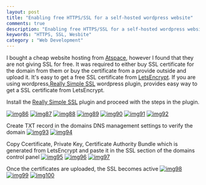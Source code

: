 ```yaml
---
layout: post
title: "Enabling free HTTPS/SSL for a self-hosted wordpress website"
comments: true
description: "Enabling free HTTPS/SSL for a self-hosted wordpress website"
keywords: "HTTPS, SSL, Wesbite"
category : "Web Development"
---
```


I bought a cheap website hosting from [Atspace](https://www.atspace.com/), however I found that they are not giving SSL for free.
It was required to either buy SSL certificate for the domain from them or buy the certificate from a provide outside and upload it.
It's easy to get a free SSL certificate from [LetsEncrypt](https://letsencrypt.org/).
If you are using wordpress,[Really Simple SSL](https://wordpress.org/plugins/really-simple-ssl/) wordpress plugin, provides easy way to get a SSL certificate from LetsEncrypt.


Install the [Really Simple SSL](https://wordpress.org/plugins/really-simple-ssl/) plugin and proceed with the steps in the plugin.

[![img86](https://a6unraj.github.io/assets/images/img86.jpg)](https://a6unraj.github.io/assets/images/img86.jpg)
[![img87](https://a6unraj.github.io/assets/images/img87.jpg)](https://a6unraj.github.io/assets/images/img87.jpg)
[![img88](https://a6unraj.github.io/assets/images/img88.jpg)](https://a6unraj.github.io/assets/images/img88.jpg)
[![img89](https://a6unraj.github.io/assets/images/img89.jpg)](https://a6unraj.github.io/assets/images/img89.jpg)
[![img90](https://a6unraj.github.io/assets/images/img90.jpg)](https://a6unraj.github.io/assets/images/img90.jpg)
[![img91](https://a6unraj.github.io/assets/images/img91.jpg)](https://a6unraj.github.io/assets/images/img91.jpg)
[![img92](https://a6unraj.github.io/assets/images/img92.jpg)](https://a6unraj.github.io/assets/images/img92.jpg)

Create TXT record in the domains DNS management settings to verify the domain
[![img93](https://a6unraj.github.io/assets/images/img93.jpg)](https://a6unraj.github.io/assets/images/img93.jpg)
[![img94](https://a6unraj.github.io/assets/images/img94.jpg)](https://a6unraj.github.io/assets/images/img94.jpg)

Copy Ccertificate, Private Key, Certificate Authority Bundle which is generated from LetsEncrypt and paste it in the SSL section of the domains control panel
[![img95](https://a6unraj.github.io/assets/images/img95.jpg)](https://a6unraj.github.io/assets/images/img95.jpg)
[![img96](https://a6unraj.github.io/assets/images/img96.jpg)](https://a6unraj.github.io/assets/images/img96.jpg)
[![img97](https://a6unraj.github.io/assets/images/img97.jpg)](https://a6unraj.github.io/assets/images/img97.jpg)

Once the certificates are uploaded, the SSL becomes active
[![img98](https://a6unraj.github.io/assets/images/img98.jpg)](https://a6unraj.github.io/assets/images/img98.jpg)
[![img99](https://a6unraj.github.io/assets/images/img99.jpg)](https://a6unraj.github.io/assets/images/img99.jpg)
[![img100](https://a6unraj.github.io/assets/images/img100.jpg)](https://a6unraj.github.io/assets/images/img100.jpg)


